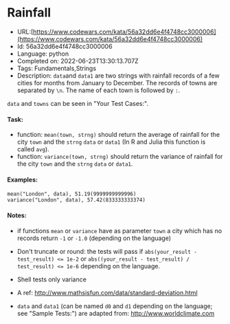 # Rainfall

 - URL:[https://www.codewars.com/kata/56a32dd6e4f4748cc3000006](https://www.codewars.com/kata/56a32dd6e4f4748cc3000006)
 - Id: 56a32dd6e4f4748cc3000006
 - Language: python
 - Completed on: 2022-06-23T13:30:13.707Z
 - Tags: Fundamentals,Strings
 - Description:
`data`and `data1` are two strings with rainfall records of a few cities for months from January to December.
The records of towns are separated by `\n`. The name of each town is followed by `:`. 

`data` and `towns` can be seen in "Your Test Cases:".

#### Task:
- function: `mean(town, strng)` should return the average of rainfall for the city `town` and the `strng` `data` or `data1` (In R and Julia this function is called `avg`).
- function: `variance(town, strng)` should return the variance of rainfall for the city `town` and the `strng` `data` or `data1`.

#### Examples:

```
mean("London", data), 51.19(9999999999996) 
variance("London", data), 57.42(833333333374)
```

#### Notes:
- if functions `mean` or `variance` have as parameter `town` a city which has no records return `-1` or `-1.0` (depending on the language)

    
- Don't truncate or round: the tests will pass if `abs(your_result - test_result) <= 1e-2`
or `abs((your_result - test_result) / test_result) <= 1e-6` depending on the language.


- Shell tests only variance

    
- A ref: <http://www.mathsisfun.com/data/standard-deviation.html>


- `data` and `data1` (can be named `d0` and `d1` depending on the language; see "Sample Tests:") are adapted from:  <http://www.worldclimate.com>

